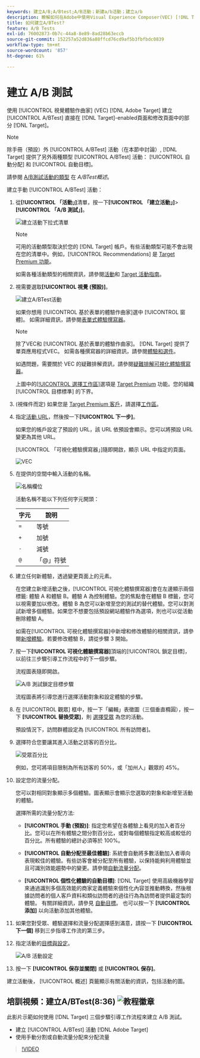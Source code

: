 ```yaml
---
keywords: 建立A/B;A/Btest;A/B活動；新建a/b活動；建立a/b
description: 瞭解如何在Adobe中使用Visual Experience Composer(VEC) [!DNL Target] 直接在A/BTest上建立 [!DNL Target]-enabled頁。
title: 如何建立A/BTest?
feature: A/B Tests
exl-id: 76002873-0b7c-44a8-8e89-8ad28b63eccb
source-git-commit: 152257a52d836a88ffcd76cd9af5b3fbfbdc0839
workflow-type: tm+mt
source-wordcount: '857'
ht-degree: 61%

---
```


# 建立 A/B 測試

使用 [!UICONTROL 視覺體驗作曲家] (VEC) [!DNL Adobe Target] 建立 [!UICONTROL A/BTest] 直接在 [!DNL Target]-enabled頁面和修改頁面中的部分 [!DNL Target]。

>[!NOTE]
>
>除手冊（預設）外 [!UICONTROL A/BTest] 活動（在本節中討論）, [!DNL Target] 提供了另外兩種類型 [!UICONTROL A/BTest] 活動： [!UICONTROL 自動分配] 和 [!UICONTROL 自動目標]。
>
>請參閱 [A/B測試活動的類型](/help/main/c-activities/t-test-ab/test-ab.md#types) 在 *A/BTest概述*。

建立手動 [!UICONTROL A/BTest] 活動：

1. 從&#x200B;**[!UICONTROL 「活動」]**&#x200B;清單，按一下&#x200B;**[!UICONTROL 「建立活動」]**>**[!UICONTROL 「A/B 測試」]**。

   ![建立活動下拉式清單](/help/main/c-activities/t-test-ab/t-test-create-ab/assets/ab_select-new.png)

   >[!NOTE]
   >
   >可用的活動類型取決於您的 [!DNL Target] 帳戶。有些活動類型可能不會出現在您的清單中。例如，[!UICONTROL Recommendations] 是 [Target Premium 功能](/help/main/c-intro/intro.md#premium)。
   >
   >如需各種活動類型的相關資訊，請參閱[活動](/help/main/c-activities/activities.md#concept_D317A95A1AB54674BA7AB65C7985BA03)和 [Target 活動指南](/help/main/c-activities/target-activities-guide.md)。

1. 視需要選取&#x200B;**[!UICONTROL 視覺 (預設)]**。

   ![建立A/BTest活動](/help/main/c-activities/t-test-ab/t-test-create-ab/assets/create-ab.png)

   如果你想用 [!UICONTROL 基於表單的體驗作曲家]選中 [!UICONTROL 窗體]。 如需詳細資訊，請參閱[表單式體驗撰寫器](/help/main/c-experiences/form-experience-composer.md)。

   >[!NOTE]
   >
   >除了VEC和 [!UICONTROL 基於表單的體驗作曲家]。 [!DNL Target] 提供了單頁應用程式VEC。 如需各種撰寫器的詳細資訊，請參閱[體驗和選件](/help/main/c-experiences/experiences.md)。
   >
   >如遇問題，需要關於 VEC 的疑難排解資訊，請參閱[疑難排解可視化體驗撰寫器](/help/main/c-experiences/c-visual-experience-composer/r-troubleshoot-composer/troubleshoot-composer.md)。
   >
   >上圖中的[[!UICONTROL 選擇工作區]](/help/main/administrating-target/c-user-management/property-channel/property-channel.md)選項是 [Target Premium](/help/main/c-intro/intro.md) 功能。您的組織 [!UICONTROL 目標標準] 的下界。

1. (視條件而定) 如果您是 [Target Premium 客戶](/help/main/c-intro/intro.md#premium)，請選擇[工作區](/help/main/administrating-target/c-user-management/property-channel/property-channel.md)。

1. 指定[活動 URL](/help/main/c-activities/t-test-ab/t-test-create-ab/ab-activity-url.md)，然後按一下&#x200B;**[!UICONTROL 下一步]**。

   如果您的帳戶設定了預設的 URL，該 URL 依預設會顯示。您可以將預設 URL 變更為其他 URL。

   [!UICONTROL 「可視化體驗撰寫器」]隨即開啟，顯示 URL 中指定的頁面。

   ![VEC](/help/main/c-activities/t-test-ab/t-test-create-ab/assets/vec-new.png)

1. 在提供的空間中輸入活動的名稱。

   ![名稱欄位](/help/main/c-activities/t-test-ab/t-test-create-ab/assets/ab_newname-new.png)

   活動名稱不能以下列任何字元開頭：

   | 字元 | 說明 |
   |--- |--- |
   | `=` | 等號 |
   | `+` | 加號 |
   | `-` | 減號 |
   | `@` | 「@」符號 |

1. 建立任何新體驗，透過變更頁面上的元素。

   在您建立新增活動之後，[!UICONTROL 可視化體驗撰寫器]會在左邊顯示兩個標籤: 體驗 A 和體驗 B。體驗 A 為控制體驗。您的焦點會在體驗 B 標籤，您可以視需要加以修改。體驗 B 為您可以新增至您的測試的替代體驗。您可以對測試新增多個體驗。如果您不想要包括預設網站體驗作為選項，則也可以從活動刪除體驗 A。

   如需在[!UICONTROL 可視化體驗撰寫器]中新增和修改體驗的相關資訊，請參閱[新增體驗](/help/main/c-activities/t-test-ab/t-test-create-ab/ab-add-experience.md#task_454646F2895242D3B92DC395A0CE1A00)。若要修改體驗 B，請從步驟 3 開始。

1. 按一下&#x200B;**[!UICONTROL 可視化體驗撰寫器]**&#x200B;頂端的[!UICONTROL 鎖定目標]，以前往三步驟引導工作流程中的下一個步驟。

   流程圖表隨即開啟。

   ![A/B 測試鎖定目標步驟](/help/main/c-activities/t-test-ab/t-test-create-ab/assets/ab_flow-new.png)

   流程圖表將引導您進行選擇活動對象和設定體驗的步驟。

1. 在 [!UICONTROL 觀眾] 框中，按一下「編輯」表徵圖（三個垂直橢圓），按一下 **[!UICONTROL 替換受眾]**，則 [選擇受眾](/help/main/c-activities/t-test-ab/t-test-create-ab/ab-audience.md) 為您的活動。

   預設情況下，訪問群體設定為 [!UICONTROL 所有訪問者]。

1. 選擇符合您要讓其進入活動之訪客的百分比。

   ![受眾百分比](/help/main/c-activities/t-test-ab/t-test-create-ab/assets/audperc-new.png)

   例如，您可將項目限制為所有訪客的 50%，或「加州人」觀眾的 45%。

1. 設定您的流量分配。

   您可以對相同對象顯示多個體驗。圖表顯示會顯示您選取的對象和新增至活動的體驗。

   選擇所需的流量分配方法:

   * **[!UICONTROL 手動 (預設)]**: 指定您希望在各體驗上看見的加入者百分比。您可以在所有體驗之間分割百分比，或對每個體驗指定較高或較低的百分比。所有體驗的總計必須等於 100%。

   * **[!UICONTROL 自動分配至最佳體驗]**: 系統會自動將多數活動加入者導向表現較佳的體驗。有些訪客會被分配至所有體驗，以保持能夠利用體驗並且可識別效能趨勢中的變更。請參閱[自動流量分配](/help/main/c-activities/automated-traffic-allocation/automated-traffic-allocation.md#concept_A1407678796B4C569E94CBA8A9F7F5D4)。

   * **[!UICONTROL 個性化體驗的自動目標]**: [!DNL Target] 使用高級機器學習來通過識別多個高效能的商家定義體驗來個性化內容並推動轉換，然後根據訪問者的個人客戶資料和類似訪問者的過往行為為訪問者提供最定製的體驗。 有關詳細資訊，請參見 [自動目標](/help/main/c-activities/auto-target/auto-target-to-optimize.md)。
   也可以按一下 **[!UICONTROL 添加]** 以向活動添加其他體驗。

1. 如果您對受眾、體驗選擇和流量分配選擇感到滿意，請按一下 **[!UICONTROL 下一個]** 移到三步指導工作流的第三步。

1. 指定活動的[目標與設定](/help/main/c-activities/t-test-ab/t-test-create-ab/ab-goals-and-settings.md)。

   ![A/B 活動設定](/help/main/c-activities/t-test-ab/t-test-create-ab/assets/ab_settings-new.png)

1. 按一下 **[!UICONTROL 保存並關閉]** 或 **[!UICONTROL 保存]**。

建立活動後， [!UICONTROL 概述] 頁籤顯示有關活動的資訊，包括活動的圖。

## 培訓視頻：建立A/BTest(8:36) ![教程徽章](/help/main/assets/tutorial.png)

此影片示範如何使用 [!DNL Target] 三個步驟引導工作流程來建立 A/B 測試。

* 建立 [!UICONTROL A/BTest] 活動 [!DNL Adobe Target]
* 使用手動分割或自動流量分配來分配流量

>[!VIDEO](https://video.tv.adobe.com/v/17391)
